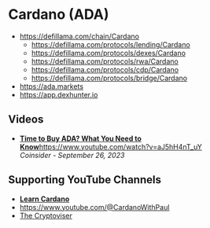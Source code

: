 # Cardano (ADA)

- https://defillama.com/chain/Cardano
  - https://defillama.com/protocols/lending/Cardano
  - https://defillama.com/protocols/dexes/Cardano
  - https://defillama.com/protocols/rwa/Cardano
  - https://defillama.com/protocols/cdp/Cardano
  - https://defillama.com/protocols/bridge/Cardano
- https://ada.markets
- https://app.dexhunter.io

## Videos

- [**Time to Buy ADA? What You Need to Know**](https://www.youtube.com/watch?v=aJ5hH4nT_uY)https://www.youtube.com/watch?v=aJ5hH4nT_uY
  <br/>_Coinsider - September 26, 2023_

## Supporting YouTube Channels
- [**Learn Cardano**](https://www.youtube.com/@LearnCardano)
- https://www.youtube.com/@CardanoWithPaul
- [The Cryptoviser](https://www.youtube.com/@TheCryptoviser)
